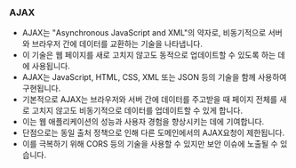 ### AJAX

- AJAX는 "Asynchronous JavaScript and XML"의 약자로, 비동기적으로 서버와 브라우저 간에 데이터를 교환하는 기술을 나타냅니다.
- 이 기술은 웹 페이지를 새로 고치지 않고도 동적으로 업데이트할 수 있도록 하는 데에 사용됩니다.
- AJAX는 JavaScript, HTML, CSS, XML 또는 JSON 등의 기술을 함께 사용하여 구현됩니다.
- 기본적으로 AJAX는 브라우저와 서버 간에 데이터를 주고받을 때 페이지 전체를 새로 고치지 않고도 비동기적으로 데이터를 업데이트할 수 있게 합니다.
- 이는 웹 애플리케이션의 성능과 사용자 경험을 향상시키는 데에 기여합니다.
- 단점으로는 동일 출처 정책으로 인해 다른 도메인에서의 AJAX요청이 제한됩니다.
- 이를 극복하기 위해 CORS 등의 기술을 사용할 수 있지만 보안 이슈에 노출될 수 있습니다.
